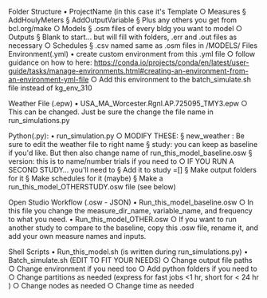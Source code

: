 Folder Structure
	• ProjectName (in this case it's Template
		○ Measures
			§ AddHoulyMeters
			§ AddOutputVariable
			§ Plus any others you get from bcl.org/make
		○ Models
			§ .osm files of every bldg you want to model
		○ Outputs
			§ Blank to start… but will fill with folders, .err and .out files as necessary
		○ Schedules
			§ .csv named same as .osm files in /MODELS/
Files
Environment(.yml)
	• create custom environment from this .yml file
		○ follow guidance on how to here: https://conda.io/projects/conda/en/latest/user-guide/tasks/manage-environments.html#creating-an-environment-from-an-environment-yml-file
		○ Add this environment to the batch_simulate.sh file instead of kg_env_310

Weather File (.epw)
	• USA_MA_Worcester.Rgnl.AP.725095_TMY3.epw 
		○ This can be changed. Just be sure the change the file name in run_simulations.py
		
Python(.py): 
	• run_simulation.py
		○ MODIFY THESE:
			§ new_weather : Be sure to edit the weather file to right name 
			§ study: you can keep as baseline if you'd like. But then also change name of run_this_model_baseline.osw 
			§ version: this is to name/number trials if you need to
		○ IF YOU RUN A SECOND STUDY… you'll need to
			§ Add it to study =[]
			§ Make output folders for it 
			§ Make schedules for it (maybe)
			§ Make a run_this_model_OTHERSTUDY.osw file (see below)
	
Open Studio Workflow (.osw - JSON)
	• Run_this_model_baseline.osw
		○ In this file you change the measure_dir_name, variable_name, and frequency to what you need. 
	• Run_this_model_OTHER.osw
		○ If you want to run another study to compare to the baseline, copy this .osw file, rename it, and add your own measure names and inputs. 
		
Shell Scripts
	• Run_this_model.sh (is written during run_simulations.py) 
	• Batch_simulate.sh (EDIT TO FIT YOUR NEEDS)
		○ Change output file paths 
		○ Change environment if you need too
		○ Add python folders if you need to
		○ Change partitions as needed (express for fast jobs <1 hr, short for < 24 hr )
		○ Change nodes as needed
		○ Change time as needed
